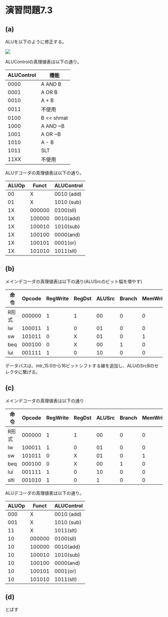 # 演習問題7.3

## (a)

ALUを以下のように修正する。

<img src="https://horie-t.github.io/DigitalDesignAndComputerArchitecture-Ans/images/ex7-3/ex7-3-a_ALU.png" />

ALUControlの真理値表は以下の通り。

ALUControl | 機能
--- | ---
0000 | A AND B
0001 | A OR B
0010 | A + B
0011 | 不使用
0100 | B << shmat
1000 | A AND ~B
1001 | A OR ~B
1010 | A - B
1011 | SLT
11XX | 不使用

ALUデコーダの真理値表は以下の通り。

ALUOp | Funct | ALUControl
--- | --- | ---
00 | X | 0010 (add)
01 | X | 1010 (sub)
1X | 000000 | 0100(sll)
1X | 100000 | 0010(add)
1X | 100010 | 1010(sub)
1X | 100100 | 0000(and)
1X | 100101 | 0001(or)
1X | 101010 | 1011(slt)

## (b)

メインデコーダの真理値表は以下の通り(ALUSrcのビット幅を増やす)

命令 | Opcode | RegWrite | RegDst | ALUSrc | Branch | MemWrite | MemtoReg | ALUOp
--- | --- | --- | --- | --- | --- | --- | --- | ---
R形式 | 000000 | 1 | 1 | 00 | 0 | 0 | 0 | 10
lw | 100011 | 1 | 0 | 01 | 0 | 0 | 1 | 00
sw | 101011 | 0 | X | 01 | 0 | 1 | X | 00
beq | 000100 | 0 | X | 00 | 1 | 0 | X | 01
lui | 001111 | 1 | 0 | 10 | 0 | 0 | 0 | 00

データパスは、intr_15:0から16ビットシフトする線を追加し、ALUのSrcBのセレクタに繋げる。

## (c)

メインデコーダの真理値表は以下の通り

命令 | Opcode | RegWrite | RegDst | ALUSrc | Branch | MemWrite | MemtoReg | ALUOp
--- | --- | --- | --- | --- | --- | --- | --- | ---
R形式 | 000000 | 1 | 1 | 00 | 0 | 0 | 0 | 10
lw | 100011 | 1 | 0 | 01 | 0 | 0 | 1 | 00
sw | 101011 | 0 | X | 01 | 0 | 1 | X | 00
beq | 000100 | 0 | X | 00 | 1 | 0 | X | 01
lui | 001111 | 1 | 0 | 10 | 0 | 0 | 0 | 00
slti | 001010 | 1 | 0 | 1 | 0 | 0 | 0 | 11

ALUデコーダの真理値表は以下の通り。

ALUOp | Funct | ALUControl
--- | --- | ---
000 | X | 0010 (add)
001 | X | 1010 (sub)
11 | X | 1011(slt)
10 | 000000 | 0100(sll)
10 | 100000 | 0010(add)
10 | 100010 | 1010(sub)
10 | 100100 | 0000(and)
10 | 100101 | 0001(or)
10 | 101010 | 1011(slt)

## (d)

とばす

